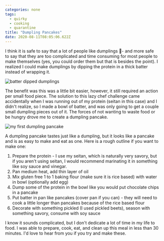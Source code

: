 ```yaml
---
categories: none
tags:
  - quirky
  - cooking
  - quarantine
title: "Dumpling Pancakes"
date: 2020-08-11T08:05:06.622Z
---
```


I think it is safe to say that a lot of people like dumplings 🥟- and more safe to say that they are too complicated and time consuming for most people to make themselves (yes, you could order them but that is besides the point). I realized I could make dumplings by dipping the protein in a thick batter instead of wrapping it. 

![batter dipped dumplings](https://lh3.googleusercontent.com/yb81CL7CjyLTW75ap4uC7mLnk4LZt9Udr2ujZgQC5DpQPsxZeSVESs2mnlPJlV5_vpdJBJvN0i_n-lZtcdwzQ2wPrZ9ZVM5FqgicQgwkoXTQkVdT4UP7VZo-Ca7ZHmrOtwxlcEdqlgE=w504-h672-no)

The benefit was this was a little bit easier, however, it still required an action per small food piece. The solution to this lazy chef challenge came accidentally when I was running out of my protein (seitan in this case) and I didn't realize, so I made a bowl of batter, and was only going to get a couple small dumpling pieces out of it. The forces of not wanting to waste food or be hungry drove me to create a dumpling pancake.

![my first dumpling pancake](https://lh3.googleusercontent.com/J9ZNWIYfstMYFtWbh7j-k3OcsHps_kCLg7uEKjY2mV2_Y7pfGJ6MEq-KW1apKi0Qbld4jeopHMk2k8r-eyUWWXV_z2aQpLLhyi_4eaoOw7zrJGJxnJEekfGbadiZ0evg2dlEhQS56Pg=w896-h672-no)

A dumpling pancake tastes just like a dumpling, but it looks like a pancake and is as easy to make and eat as one. Here is a rough outline if you want to make one:

1. Prepare the protein - I use my seitan, which is naturally very savory, but if you aren't using seitan, I would recommend marinating it in something like soy sauce and vinegar.
2. Pan medium heat, add thin layer of oil
3. Mix gluten free 1 to 1 baking flour (make sure it is rice based) with water in bowl (optionally add egg)
4. Dump some of the protein in the bowl like you would put chocolate chips in a pancake
5. Put batter in pan like pancakes (cover pan if you can) - they will need to cook a little longer than pancakes because of the rice based flour
6. Decorate with something pickled (I used pickled beets), season with something savory, consume with soy sauce

I know it sounds complicated, but I don't dedicate a lot of time in my life to food. I was able to prepare, cook, eat, and clean up this meal in less than 30 minutes. I'd love to hear from you if you try and make these.

